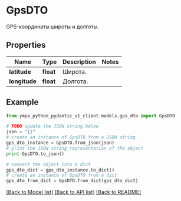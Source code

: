 # GpsDTO

GPS-координаты широты и долготы. 

## Properties
Name | Type | Description | Notes
------------ | ------------- | ------------- | -------------
**latitude** | **float** | Широта. | 
**longitude** | **float** | Долгота. | 

## Example

```python
from ympa_python_pydantic_v1_client.models.gps_dto import GpsDTO

# TODO update the JSON string below
json = "{}"
# create an instance of GpsDTO from a JSON string
gps_dto_instance = GpsDTO.from_json(json)
# print the JSON string representation of the object
print GpsDTO.to_json()

# convert the object into a dict
gps_dto_dict = gps_dto_instance.to_dict()
# create an instance of GpsDTO from a dict
gps_dto_from_dict = GpsDTO.from_dict(gps_dto_dict)
```
[[Back to Model list]](../README.md#documentation-for-models) [[Back to API list]](../README.md#documentation-for-api-endpoints) [[Back to README]](../README.md)


